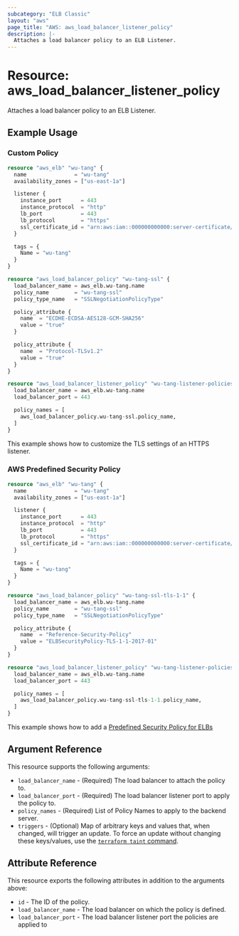 ```yaml
---
subcategory: "ELB Classic"
layout: "aws"
page_title: "AWS: aws_load_balancer_listener_policy"
description: |-
  Attaches a load balancer policy to an ELB Listener.
---
```


# Resource: aws_load_balancer_listener_policy

Attaches a load balancer policy to an ELB Listener.

## Example Usage

### Custom Policy

```terraform
resource "aws_elb" "wu-tang" {
  name               = "wu-tang"
  availability_zones = ["us-east-1a"]

  listener {
    instance_port      = 443
    instance_protocol  = "http"
    lb_port            = 443
    lb_protocol        = "https"
    ssl_certificate_id = "arn:aws:iam::000000000000:server-certificate/wu-tang.net"
  }

  tags = {
    Name = "wu-tang"
  }
}

resource "aws_load_balancer_policy" "wu-tang-ssl" {
  load_balancer_name = aws_elb.wu-tang.name
  policy_name        = "wu-tang-ssl"
  policy_type_name   = "SSLNegotiationPolicyType"

  policy_attribute {
    name  = "ECDHE-ECDSA-AES128-GCM-SHA256"
    value = "true"
  }

  policy_attribute {
    name  = "Protocol-TLSv1.2"
    value = "true"
  }
}

resource "aws_load_balancer_listener_policy" "wu-tang-listener-policies-443" {
  load_balancer_name = aws_elb.wu-tang.name
  load_balancer_port = 443

  policy_names = [
    aws_load_balancer_policy.wu-tang-ssl.policy_name,
  ]
}
```

This example shows how to customize the TLS settings of an HTTPS listener.

### AWS Predefined Security Policy

```terraform
resource "aws_elb" "wu-tang" {
  name               = "wu-tang"
  availability_zones = ["us-east-1a"]

  listener {
    instance_port      = 443
    instance_protocol  = "http"
    lb_port            = 443
    lb_protocol        = "https"
    ssl_certificate_id = "arn:aws:iam::000000000000:server-certificate/wu-tang.net"
  }

  tags = {
    Name = "wu-tang"
  }
}

resource "aws_load_balancer_policy" "wu-tang-ssl-tls-1-1" {
  load_balancer_name = aws_elb.wu-tang.name
  policy_name        = "wu-tang-ssl"
  policy_type_name   = "SSLNegotiationPolicyType"

  policy_attribute {
    name  = "Reference-Security-Policy"
    value = "ELBSecurityPolicy-TLS-1-1-2017-01"
  }
}

resource "aws_load_balancer_listener_policy" "wu-tang-listener-policies-443" {
  load_balancer_name = aws_elb.wu-tang.name
  load_balancer_port = 443

  policy_names = [
    aws_load_balancer_policy.wu-tang-ssl-tls-1-1.policy_name,
  ]
}
```

This example shows how to add a [Predefined Security Policy for ELBs](https://docs.aws.amazon.com/elasticloadbalancing/latest/classic/elb-security-policy-table.html)

## Argument Reference

This resource supports the following arguments:

* `load_balancer_name` - (Required) The load balancer to attach the policy to.
* `load_balancer_port` - (Required) The load balancer listener port to apply the policy to.
* `policy_names` - (Required) List of Policy Names to apply to the backend server.
* `triggers` - (Optional) Map of arbitrary keys and values that, when changed, will trigger an update. To force an update without changing these keys/values, use the [`terraform taint` command](https://www.terraform.io/docs/commands/taint.html).

## Attribute Reference

This resource exports the following attributes in addition to the arguments above:

* `id` - The ID of the policy.
* `load_balancer_name` - The load balancer on which the policy is defined.
* `load_balancer_port` - The load balancer listener port the policies are applied to
